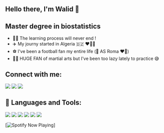 ## Hello there, I'm Walid  👊 

## Master degree in biostatistics

- 👨‍💻 The learning process will never end !
- ✈️ My journy started in Algeria :algeria: ❤️🤍💚
- ⚽️ I've been a football fan my entire life (🐺 AS Roma ❤️💛)
- 🥊🥋 HUGE FAN of martial arts but I've been too lazy lately to practice 😅

## Connect with me:
<p align="left">
<a href = "https://www.linkedin.com/in/walid-kandouci-9b4172172/"><img src="https://img.icons8.com/fluent/50/000000/linkedin.png"/></a>
<a href = "https://www.facebook.com/WalidKanduci"><img src="https://img.icons8.com/fluent/50/000000/facebook.png"/></a>
<a href = "https://www.instagram.com/kandouci_walid/?hl=fr"><img src="https://img.icons8.com/fluent/50/000000/instagram-new.png"/></a>
</p>


## 🚀 Languages and Tools:

<p align="left"> 
  <img src="https://img.icons8.com/color/50/000000/python--v1.png"/>
  <img src="https://img.icons8.com/external-becris-flat-becris/50/000000/external-r-data-science-becris-flat-becris.png"/>
  <img src="https://img.icons8.com/color/50/000000/visual-studio-code-2019.png"/>
  <img src="https://img.icons8.com/material-outlined/50/000000/github.png"/>
  <img src="https://img.icons8.com/color/50/000000/microsoft-office-2019.png"/>
  <img src="https://img.icons8.com/color/50/000000/mysql-logo.png"/>
</p>

[<img src="http://novatorem-6bex75p37-walidkandouci.vercel.app/api/spotify-playing" alt="Spotify Now Playing" />]
